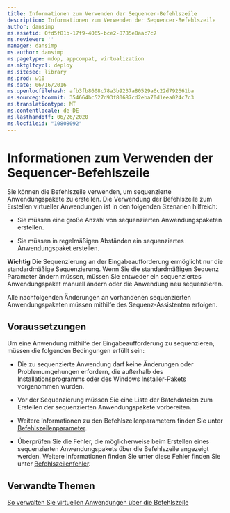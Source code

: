```yaml
---
title: Informationen zum Verwenden der Sequencer-Befehlszeile
description: Informationen zum Verwenden der Sequencer-Befehlszeile
author: dansimp
ms.assetid: 0fd5f81b-17f9-4065-bce2-8785e8aac7c7
ms.reviewer: ''
manager: dansimp
ms.author: dansimp
ms.pagetype: mdop, appcompat, virtualization
ms.mktglfcycl: deploy
ms.sitesec: library
ms.prod: w10
ms.date: 06/16/2016
ms.openlocfilehash: afb3fb8608c78a3b9237a80529a6c22d792661ba
ms.sourcegitcommit: 354664bc527d93f80687cd2eba70d1eea024c7c3
ms.translationtype: MT
ms.contentlocale: de-DE
ms.lasthandoff: 06/26/2020
ms.locfileid: "10808092"
---
```

# Informationen zum Verwenden der Sequencer-Befehlszeile


Sie können die Befehlszeile verwenden, um sequenzierte Anwendungspakete zu erstellen. Die Verwendung der Befehlszeile zum Erstellen virtueller Anwendungen ist in den folgenden Szenarien hilfreich:

-   Sie müssen eine große Anzahl von sequenzierten Anwendungspaketen erstellen.

-   Sie müssen in regelmäßigen Abständen ein sequenziertes Anwendungspaket erstellen.

**Wichtig**  Die Sequenzierung an der Eingabeaufforderung ermöglicht nur die standardmäßige Sequenzierung. Wenn Sie die standardmäßigen Sequenz Parameter ändern müssen, müssen Sie entweder ein sequenziertes Anwendungspaket manuell ändern oder die Anwendung neu sequenzieren.

 

Alle nachfolgenden Änderungen an vorhandenen sequenzierten Anwendungspaketen müssen mithilfe des Sequenz-Assistenten erfolgen.

## Voraussetzungen


Um eine Anwendung mithilfe der Eingabeaufforderung zu sequenzieren, müssen die folgenden Bedingungen erfüllt sein:

-   Die zu sequenzierte Anwendung darf keine Änderungen oder Problemumgehungen erfordern, die außerhalb des Installationsprogramms oder des Windows Installer-Pakets vorgenommen wurden.

-   Vor der Sequenzierung müssen Sie eine Liste der Batchdateien zum Erstellen der sequenzierten Anwendungspakete vorbereiten.

-   Weitere Informationen zu den Befehlszeilenparametern finden Sie unter [Befehlszeilenparameter](command-line-parameters.md).

-   Überprüfen Sie die Fehler, die möglicherweise beim Erstellen eines sequenzierten Anwendungspakets über die Befehlszeile angezeigt werden. Weitere Informationen finden Sie unter diese Fehler finden Sie unter [Befehlszeilenfehler](command-line-errors.md).

## Verwandte Themen


[So verwalten Sie virtuellen Anwendungen über die Befehlszeile](how-to-manage-virtual-applications-using-the-command-line.md)

 

 





